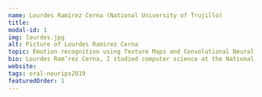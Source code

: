 ```yaml
---
name: Lourdes Ramírez Cerna (National University of Trujillo)
title: 
modal-id: 1
img: lourdes.jpg      
alt: Picture of Lourdes Ramirez Cerna
topic: Emotion recognition using Texture Maps and Convolutional Neural Networks
bio: Lourdes Ram’rez Cerna, I studied computer science at the National University of Trujillo, Peru. I won a scholarship to study for a master's degree in computer science at the Federal University of Ouro Preto, Brazil. Recently, I'm working as a junior faculty at my alma mater. I have experience in Computer Science, focusing on Image Processing, Computer Vision, and Pattern Recognition.
website: 
tags: oral-neurips2019
featuredOrder: 1
---
```

